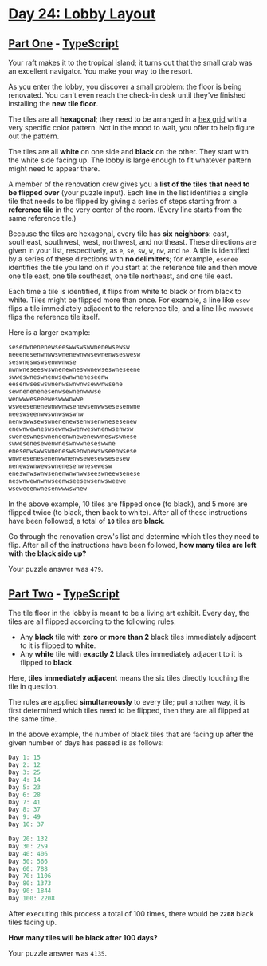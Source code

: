 # [Day 24: Lobby Layout](https://adventofcode.com/2020/day/24)

## [Part One](https://adventofcode.com/2020/day/24#part1) - [TypeScript](./typescript/part_one.ts)

Your raft makes it to the tropical island; it turns out that the small crab
was an excellent navigator. You make your way to the resort.

As you enter the lobby, you discover a small problem: the floor is being
renovated. You can't even reach the check-in desk until they've finished
installing the **new tile floor**.

The tiles are all **hexagonal**; they need to be arranged in a
[hex grid](https://en.wikipedia.org/wiki/Hexagonal_tiling) with a very
specific color pattern. Not in the mood to wait, you offer to help figure out
the pattern.

The tiles are all **white** on one side and **black** on the other. They
start with the white side facing up. The lobby is large enough to fit
whatever pattern might need to appear there.

A member of the renovation crew gives you a **list of the tiles that need to**
**be flipped over** (your puzzle input). Each line in the list identifies a
single tile that needs to be flipped by giving a series of steps starting
from a **reference tile** in the very center of the room. (Every line starts
from the same reference tile.)

Because the tiles are hexagonal, every tile has **six neighbors**: east,
southeast, southwest, west, northwest, and northeast. These directions are
given in your list, respectively, as `e`, `se`, `sw`, `w`, `nw`, and `ne`. A
tile is identified by a series of these directions with **no delimiters**; for
example, `esenee` identifies the tile you land on if you start at the
reference tile and then move one tile east, one tile southeast, one tile
northeast, and one tile east.

Each time a tile is identified, it flips from white to black or from black to
white. Tiles might be flipped more than once. For example, a line like `esew`
flips a tile immediately adjacent to the reference tile, and a line like
`nwwswee` flips the reference tile itself.

Here is a larger example:

```rs
sesenwnenenewseeswwswswwnenewsewsw
neeenesenwnwwswnenewnwwsewnenwseswesw
seswneswswsenwwnwse
nwnwneseeswswnenewneswwnewseswneseene
swweswneswnenwsewnwneneseenw
eesenwseswswnenwswnwnwsewwnwsene
sewnenenenesenwsewnenwwwse
wenwwweseeeweswwwnwwe
wsweesenenewnwwnwsenewsenwwsesesenwne
neeswseenwwswnwswswnw
nenwswwsewswnenenewsenwsenwnesesenew
enewnwewneswsewnwswenweswnenwsenwsw
sweneswneswneneenwnewenewwneswswnese
swwesenesewenwneswnwwneseswwne
enesenwswwswneneswsenwnewswseenwsese
wnwnesenesenenwwnenwsewesewsesesew
nenewswnwewswnenesenwnesewesw
eneswnwswnwsenenwnwnwwseeswneewsenese
neswnwewnwnwseenwseesewsenwsweewe
wseweeenwnesenwwwswnew
```

In the above example, 10 tiles are flipped once (to black), and 5 more are
flipped twice (to black, then back to white). After all of these instructions
have been followed, a total of **`10`** tiles are **black**.

Go through the renovation crew's list and determine which tiles they need to
flip. After all of the instructions have been followed, **how many tiles are**
**left with the black side up?**

Your puzzle answer was `479`.

## [Part Two](https://adventofcode.com/2020/day/24#part2) - [TypeScript](./typescript/part_two.ts)

The tile floor in the lobby is meant to be a living art exhibit. Every day,
the tiles are all flipped according to the following rules:

- Any **black** tile with **zero** or **more than 2** black tiles immediately
  adjacent to it is flipped to **white**.
- Any **white** tile with **exactly 2** black tiles immediately adjacent to it
  is flipped to **black**.

Here, **tiles immediately adjacent** means the six tiles directly touching the
tile in question.

The rules are applied **simultaneously** to every tile; put another way, it is
first determined which tiles need to be flipped, then they are all flipped at
the same time.

In the above example, the number of black tiles that are facing up after the
given number of days has passed is as follows:

```rs
Day 1: 15
Day 2: 12
Day 3: 25
Day 4: 14
Day 5: 23
Day 6: 28
Day 7: 41
Day 8: 37
Day 9: 49
Day 10: 37

Day 20: 132
Day 30: 259
Day 40: 406
Day 50: 566
Day 60: 788
Day 70: 1106
Day 80: 1373
Day 90: 1844
Day 100: 2208
```

After executing this process a total of 100 times, there would be **`2208`**
black tiles facing up.

**How many tiles will be black after 100 days?**

Your puzzle answer was `4135`.
